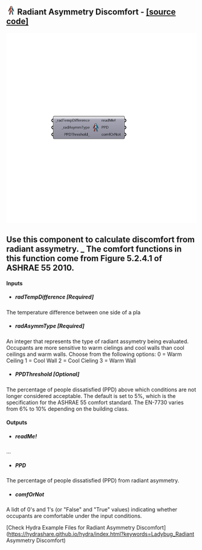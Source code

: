## ![](../../images/icons/Radiant_Asymmetry_Discomfort.png) Radiant Asymmetry Discomfort - [[source code]](https://github.com/ladybug-tools/ladybug-legacy/tree/master/src/Ladybug_Radiant%20Asymmetry%20Discomfort.py)

![](../../images/components/Radiant_Asymmetry_Discomfort.png)

Use this component to calculate discomfort from radiant assymetry.
 _
 The comfort functions in this function come from Figure 5.2.4.1 of ASHRAE 55 2010.
 -
 

#### Inputs
* ##### radTempDifference [Required]
The temperature difference between one side of a pla
* ##### radAsymmType [Required]
An integer that represents the type of radiant assymetry being evaluated.  Occupants are more sensitive to warm cielings and cool walls than cool ceilings and warm walls.  Choose from the following options:
 0 = Warm Ceiling
 1 = Cool Wall
 2 = Cool Cieling
 3 = Warm Wall
* ##### PPDThreshold [Optional]
The percentage of people dissatisfied (PPD) above which conditions are not longer considered acceptable.  The default is set to 5%, which is the specification for the ASHRAE 55 comfort standard.  The EN-7730 varies from 6% to 10% depending on the building class.

#### Outputs
* ##### readMe!
...
* ##### PPD
The percentage of people dissatisfied (PPD) from radiant asymmetry.
* ##### comfOrNot
A lidt of 0's and 1's (or "False" and "True" values) indicating whether occupants are comfortable under the input conditions.


[Check Hydra Example Files for Radiant Asymmetry Discomfort](https://hydrashare.github.io/hydra/index.html?keywords=Ladybug_Radiant Asymmetry Discomfort)